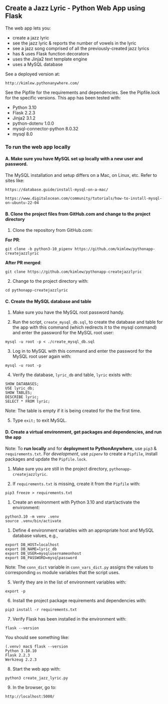 ## Create a Jazz Lyric - Python Web App using Flask

The web app lets you:
- create a jazz lyric
- see the jazz lyric & reports the number of vowels in the lyric
- see a jazz song comprised of all the previously-created jazz lyrics
- has & uses Flask function decorators
- uses the Jinja2 text template engine
- uses a MySQL database

See a deployed version at:

`http://kimlew.pythonanywhere.com/`

See the Pipfile for the requirements and dependencies. See the Pipfile.lock for the specific versions. This app has been tested with:
- Python 3.10
- Flask 2.2.3
- Jinja2 3.1.2
- python-dotenv 1.0.0
- mysql-connector-python 8.0.32
- mysql 8.0

### To run the web app locally

#### A. Make sure you have MySQL set up locally with a new user and password.
The MySQL installation and setup differs on a Mac, on Linux, etc. Refer to sites like:

`https://database.guide/install-mysql-on-a-mac/`

`https://www.digitalocean.com/community/tutorials/how-to-install-mysql-on-ubuntu-22-04`


#### B. Clone the project files from GitHub.com and change to the project directory

1. Clone the repository from GitHub.com:
  
  **For PR**:

  `git clone -b python3-10_pipenv https://github.com/kimlew/pythonapp-createjazzlyric`

  **After PR merged**:

  `git clone https://github.com/kimlew/pythonapp-createjazzlyric`

2. Change to the project directory with:

  `cd pythonapp-createjazzlyric`


#### C. Create the MySQL database and table

1. Make sure you have the MySQL root password handy.
   
2. Run the script, `create_mysql_db.sql`, to create the database and table for the app with this command (which redirects it to the mysql command) and enter the password for the MySQL root user:
```
mysql -u root -p < ./create_mysql_db.sql
```

3. Log in to MySQL with this command and enter the password for the MySQL root user again with:
```
mysql -u root -p
```

4. Verify the database, `lyric_db` and table, `lyric` exists with:
  ```
  SHOW DATABASES;
  USE lyric_db;
  SHOW TABLES;
  DESCRIBE lyric;
  SELECT * FROM lyric;
  ```
  Note: The table is empty if it is being created for the the first time.

5. Type `exit;` to exit MySQL.

   
#### D. Create a virtual environment, get packages and dependencies, and run the app
Note: To **run locally** and for **deployment to PythonAnywhere**, use `pip3` & `requirements.txt`. For *development*, use *`pipenv`* to create a `Pipfile`, install packages and update the `Pipfile.lock`.

1. Make sure you are still in the project directory, `pythonapp-createjazzlyric`.

2. If `requirements.txt` is missing, create it from the `Pipfile` with:

  `pip3 freeze > requirements.txt`

1. Create an environment with Python 3.10 and start/activate the environment:
  ```
  python3.10 -m venv .venv
  source .venv/bin/activate
  ```

1. Define 4 environment variables with an appropriate host and MySQL database values, e.g.,
  ```
  export DB_HOST=localhost
  export DB_NAME=lyric_db
  export DB_USER=mysqlusernameonhost
  export DB_PASSWORD=mysqlpassword
  ```

  Note: The `conn_dict` variable in `conn_vars_dict.py` assigns the values to corresponding `os` module variables that the script uses.

5. Verify they are in the list of environment variables with:

  `export -p`

6. Install the project package requirements and dependencies with:

  `pip3 install -r requirements.txt`

7. Verify Flask has been installed in the environment with:
   
  `flask --version`

  You should see something like:
  ```
  (.venv) mac$ flask --version
  Python 3.10.10
  Flask 2.2.3
  Werkzeug 2.2.3
  ```

8.  Start the web app with:
 
  `python3 create_jazz_lyric.py`

9. In the browser, go to:
  
  `http://localhost:5000/`
